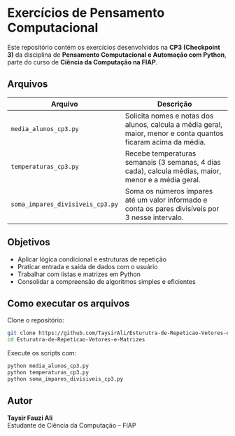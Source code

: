 #  Exercícios de Pensamento Computacional

Este repositório contém os exercícios desenvolvidos na **CP3 (Checkpoint 3)** da disciplina de **Pensamento Computacional e Automação com Python**, parte do curso de **Ciência da Computação na FIAP**.

##  Arquivos

| Arquivo                         | Descrição                                                                 |
|--------------------------------|---------------------------------------------------------------------------|
| `media_alunos_cp3.py`          | Solicita nomes e notas dos alunos, calcula a média geral, maior, menor e conta quantos ficaram acima da média. |
| `temperaturas_cp3.py`          | Recebe temperaturas semanais (3 semanas, 4 dias cada), calcula médias, maior, menor e a média geral.            |
| `soma_impares_divisiveis_cp3.py` | Soma os números ímpares até um valor informado e conta os pares divisíveis por 3 nesse intervalo.              |

##  Objetivos

- Aplicar lógica condicional e estruturas de repetição
- Praticar entrada e saída de dados com o usuário
- Trabalhar com listas e matrizes em Python
- Consolidar a compreensão de algoritmos simples e eficientes

##  Como executar os arquivos

Clone o repositório:

```bash
git clone https://github.com/TaysirAli/Esturutra-de-Repeticao-Vetores-e-Matrizes.git
cd Esturutra-de-Repeticao-Vetores-e-Matrizes
```

Execute os scripts com:

```bash
python media_alunos_cp3.py
python temperaturas_cp3.py
python soma_impares_divisiveis_cp3.py
```

## Autor

**Taysir Fauzi Ali**  
Estudante de Ciência da Computação – FIAP  
